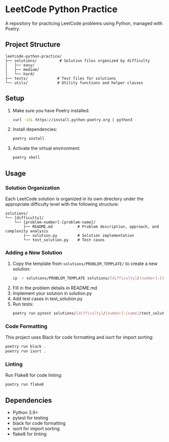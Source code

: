 # LeetCode Python Practice

A repository for practicing LeetCode problems using Python, managed with Poetry.

## Project Structure

```
leetcode-python-practice/
├── solutions/          # Solution files organized by difficulty
│   ├── easy/
│   ├── medium/
│   └── hard/
├── tests/             # Test files for solutions
└── utils/             # Utility functions and helper classes
```

## Setup

1. Make sure you have Poetry installed:
   ```bash
   curl -sSL https://install.python-poetry.org | python3 -
   ```

2. Install dependencies:
   ```bash
   poetry install
   ```

3. Activate the virtual environment:
   ```bash
   poetry shell
   ```

## Usage

### Solution Organization

Each LeetCode solution is organized in its own directory under the appropriate difficulty level with the following structure:

```
solutions/
└── [difficulty]/
    └── [problem-number]-[problem-name]/
        ├── README.md           # Problem description, approach, and complexity analysis
        ├── solution.py         # Solution implementation
        └── test_solution.py    # Test cases
```

### Adding a New Solution

1. Copy the template from `solutions/PROBLEM_TEMPLATE/` to create a new solution:
   ```bash
   cp -r solutions/PROBLEM_TEMPLATE solutions/[difficulty]/[number]-[name]
   ```
2. Fill in the problem details in README.md
3. Implement your solution in solution.py
4. Add test cases in test_solution.py
5. Run tests:
   ```bash
   poetry run pytest solutions/[difficulty]/[number]-[name]/test_solution.py
   ```

### Code Formatting

This project uses Black for code formatting and isort for import sorting:

```bash
poetry run black .
poetry run isort .
```

### Linting

Run Flake8 for code linting:

```bash
poetry run flake8
```

## Dependencies

- Python 3.9+
- pytest for testing
- black for code formatting
- isort for import sorting
- flake8 for linting

